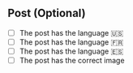 ## Post (Optional)
- [ ] The post has the language 🇺🇸
- [ ] The post has the language 🇫🇷
- [ ] The post has the language 🇪🇸
- [ ] The post has the correct image